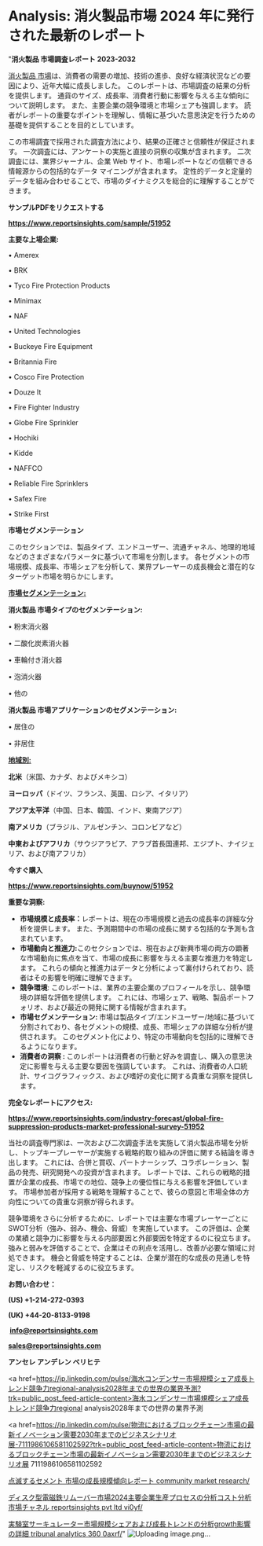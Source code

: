 # Analysis: 消火製品市場 2024 年に発行された最新のレポート

"<strong>消火製品 市場調査レポート 2023-2032</strong>

<a href=https://www.reportsinsights.com/sample/51952>消火製品 市場</a>は、消費者の需要の増加、技術の進歩、良好な経済状況などの要因により、近年大幅に成長しました。 このレポートは、市場調査の結果の分析を提供します。 通貨のサイズ、成長率、消費者行動に影響を与える主な傾向について説明します。 また、主要企業の競争環境と市場シェアも強調します。 読者がレポートの重要なポイントを理解し、情報に基づいた意思決定を行うための基礎を提供することを目的としています。

この市場調査で採用された調査方法により、結果の正確さと信頼性が保証されます。 一次調査には、アンケートの実施と直接の洞察の収集が含まれます。 二次調査には、業界ジャーナル、企業 Web サイト、市場レポートなどの信頼できる情報源からの包括的なデータ マイニングが含まれます。 定性的データと定量的データを組み合わせることで、市場のダイナミクスを総合的に理解することができます。

<strong><b>サンプルPDFをリクエストする</b></strong>

<a href=https://www.reportsinsights.com/sample/51952><strong><u>https://www.reportsinsights.com/sample/51952</u></strong></a>

<strong>主要な上場企業:</strong>

• Amerex

• BRK

• Tyco Fire Protection Products

• Minimax

• NAF

• United Technologies

• Buckeye Fire Equipment

• Britannia Fire

• Cosco Fire Protection

• Douze It

• Fire Fighter Industry

• Globe Fire Sprinkler

• Hochiki

• Kidde

• NAFFCO

• Reliable Fire Sprinklers

• Safex Fire

• Strike First

<strong>市場セグメンテーション</strong>

このセクションでは、製品タイプ、エンドユーザー、流通チャネル、地理的地域などのさまざまなパラメータに基づいて市場を分割します。 各セグメントの市場規模、成長率、市場シェアを分析して、業界プレーヤーの成長機会と潜在的なターゲット市場を明らかにします。

<strong><u>市場セグメンテーション</u></strong><strong><u>:</u></strong>

<strong>消火製品 市場タイプのセグメンテーション:</strong>

• 粉末消火器

• 二酸化炭素消火器

• 車輪付き消火器

• 泡消火器

• 他の

<strong>消火製品 市場アプリケーションのセグメンテーション:</strong>

• 居住の

• 非居住

<strong><u>地域別</u></strong><strong><u>:</u></strong>

<strong>北米</strong>（米国、カナダ、およびメキシコ）

<strong>ヨーロッパ</strong>（ドイツ、フランス、英国、ロシア、イタリア）

<strong>アジア太平洋</strong>（中国、日本、韓国、インド、東南アジア）

<strong>南アメリカ</strong>（ブラジル、アルゼンチン、コロンビアなど）

<strong>中東およびアフリカ</strong>（サウジアラビア、アラブ首長国連邦、エジプト、ナイジェリア、および南アフリカ）

<strong>今すぐ購入</strong>

<a href=https://www.reportsinsights.com/buynow/51952><strong><u>https://www.reportsinsights.com/buynow/51952</u></strong></a>

<strong>重要な洞察:</strong>
<ul>
  <li><strong>市場規模と成長率：</strong>レポートは、現在の市場規模と過去の成長率の詳細な分析を提供します。 また、予測期間中の市場の成長に関する包括的な予測も含まれています。</li>
  <li><strong>市場動向と推進力:</strong>このセクションでは、現在および新興市場の両方の顕著な市場動向に焦点を当て、市場の成長に影響を与える主要な推進力を特定します。 これらの傾向と推進力はデータと分析によって裏付けられており、読者はその影響を明確に理解できます。</li>
  <li><strong>競争環境</strong>: このレポートは、業界の主要企業のプロフィールを示し、競争環境の詳細な評価を提供します。 これには、市場シェア、戦略、製品ポートフォリオ、および最近の開発に関する情報が含まれます。</li>
  <li><strong>市場セグメンテーション: </strong>市場は製品タイプ/エンドユーザー/地域に基づいて分割されており、各セグメントの規模、成長、市場シェアの詳細な分析が提供されます。 このセグメント化により、特定の市場動向を包括的に理解できるようになります。</li>
  <li><strong>消費者の洞察 : </strong>このレポートは消費者の行動と好みを調査し、購入の意思決定に影響を与える主要な要因を強調しています。 これは、消費者の人口統計、サイコグラフィックス、および嗜好の変化に関する貴重な洞察を提供します。</li>
</ul>
<strong>完全なレポートにアクセス:</strong>

<a href=https://www.reportsinsights.com/industry-forecast/global-fire-suppression-products-market-professional-survey-51952><strong><u><b>https://www.reportsinsights.com/industry-forecast/global-fire-suppression-products-market-professional-survey-51952</b></u></strong></a>

当社の調査専門家は、一次および二次調査手法を実施して消火製品市場を分析し、トップキープレーヤーが実施する戦略的取り組みの評価に関する結論を導き出します。 これには、合併と買収、パートナーシップ、コラボレーション、製品の発売、研究開発への投資が含まれます。 レポートでは、これらの戦略的措置が企業の成長、市場での地位、競争上の優位性に与える影響を評価しています。 市場参加者が採用する戦略を理解することで、彼らの意図と市場全体の方向性についての貴重な洞察が得られます。

競争環境をさらに分析するために、レポートでは主要な市場プレーヤーごとにSWOT分析（強み、弱み、機会、脅威）を実施しています。 この評価は、企業の業績と競争力に影響を与える内部要因と外部要因を特定するのに役立ちます。 強みと弱みを評価することで、企業はその利点を活用し、改善が必要な領域に対処できます。 機会と脅威を特定することは、企業が潜在的な成長の見通しを特定し、リスクを軽減するのに役立ちます。

<strong>お問い合わせ：</strong>

<strong>(US) +1-214-272-0393</strong>

<strong>(UK) +44-20-8133-9198</strong>

<strong> </strong><a href=info@reportsinsights.com><strong><u>info@reportsinsights.com</u></strong></a>

<a href=sales@reportsinsights.com><strong><u>sales@reportsinsights.com</u></strong></a>

<strong>アンセレ アンデレン ベリヒテ</strong>

<a href=https://jp.linkedin.com/pulse/海水コンデンサー市場規模シェア成長トレンド競争力regional-analysis2028年までの世界の業界予測?trk=public_post_feed-article-content>海水コンデンサー市場規模シェア成長トレンド競争力regional analysis2028年までの世界の業界予測</a>

<a href=https://jp.linkedin.com/pulse/物流におけるブロックチェーン市場の最新イノベーション需要2030年までのビジネスシナリオ展-7111986106581102592?trk=public_post_feed-article-content>物流におけるブロックチェーン市場の最新イノベーション需要2030年までのビジネスシナリオ展 7111986106581102592</a>

<a href=https://www.linkedin.com/pulse/点滅するセメント-市場の成長規模傾向レポート-community-market-research/>点滅するセメント 市場の成長規模傾向レポート community market research/</a>

<a href=https://www.linkedin.com/pulse/ディスク型電磁鉄リムーバー市場2024主要企業生産プロセスの分析コスト分析市場チャネル-reportsinsights-pvt-ltd-vi0yf/>ディスク型電磁鉄リムーバー市場2024主要企業生産プロセスの分析コスト分析市場チャネル reportsinsights pvt ltd vi0yf/</a>

<a href=https://www.linkedin.com/pulse/実験室サーキュレーター市場規模シェアおよび成長トレンドの分析growth影響の詳細-tribunal-analytics-360-0axrf/>実験室サーキュレーター市場規模シェアおよび成長トレンドの分析growth影響の詳細 tribunal analytics 360 0axrf/</a>"
![Uploading image.png…]()

